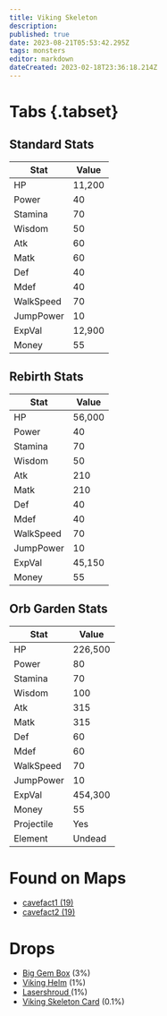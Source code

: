 ```yaml
---
title: Viking Skeleton
description: 
published: true
date: 2023-08-21T05:53:42.295Z
tags: monsters
editor: markdown
dateCreated: 2023-02-18T23:36:18.214Z
---
```


# Tabs {.tabset}

## Standard Stats

|Stat|Value|
|-|-|
|HP|11,200|
|Power|40|
|Stamina|70|
|Wisdom|50|
|Atk|60|
|Matk|60|
|Def|40|
|Mdef|40|
|WalkSpeed|70|
|JumpPower|10|
|ExpVal|12,900|
|Money|55|
## Rebirth Stats

|Stat|Value|
|-|-|
|HP|56,000|
|Power|40|
|Stamina|70|
|Wisdom|50|
|Atk|210|
|Matk|210|
|Def|40|
|Mdef|40|
|WalkSpeed|70|
|JumpPower|10|
|ExpVal|45,150|
|Money|55|
## Orb Garden Stats

|Stat|Value|
|-|-|
|HP|226,500|
|Power|80|
|Stamina|70|
|Wisdom|100|
|Atk|315|
|Matk|315|
|Def|60|
|Mdef|60|
|WalkSpeed|70|
|JumpPower|10|
|ExpVal|454,300|
|Money|55|
|Projectile|Yes|
|Element|Undead|

# Found on Maps
 * [cavefact1 (19)](/maps/cavefact1)
 * [cavefact2 (19)](/maps/cavefact2)

# Drops
 * [Big Gem Box](/items/big-gem-box) (3%)
 * [Viking Helm](/items/viking-helm) (1%)
 * [Lasershroud ](/items/lasershroud-) (1%)
 * [Viking Skeleton Card](/items/viking-skeleton-card) (0.1%)
